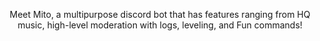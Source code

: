 <div align="center">
<p align="center">Meet Mito, a multipurpose discord bot that has features ranging from HQ music, high-level moderation with logs, leveling, and Fun commands!</p>
